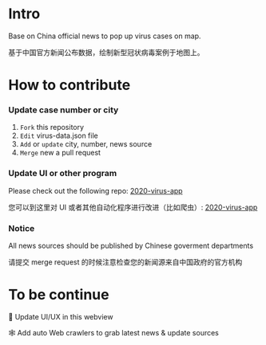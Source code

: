 Intro
========

Base on China official news to pop up virus cases on map. 

基于中国官方新闻公布数据，绘制新型冠状病毒案例于地图上。

How to contribute 
=============

### Update case number or city 

1. `Fork` this repository
2. `Edit` virus-data.json file 
3. `Add` or `update` city, number, news source 
4. `Merge` new a pull request  

### Update UI or other program 

Please check out the following repo: [2020-virus-app](https://github.com/lbj96347/2020-virus-map)

您可以到这里对 UI 或者其他自动化程序进行改进（比如爬虫）: [2020-virus-app](https://github.com/lbj96347/2020-virus-map)

### Notice 

All news sources should be published by Chinese goverment departments 

请提交 merge request 的时候注意检查您的新闻源来自中国政府的官方机构

To be continue
==============

📝 Update UI/UX in this webview 

🕸 Add auto Web crawlers to grab latest news & update sources
